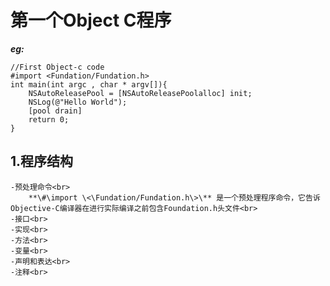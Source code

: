 # 第一个Object C程序  
***eg:***<br>

	
	//First Object-c code
	#import <Fundation/Fundation.h>
	int main(int argc , char * argv[]){
		NSAutoReleasePool = [NSAutoReleasePoolalloc] init;
		NSLog(@"Hello World");
		[pool drain]
		return 0;
	}
		
## 1.程序结构<br>
	-预处理命令<br>
		**\#\import \<\Fundation/Fundation.h\>\** 是一个预处理程序命令，它告诉Objective-C编译器在进行实际编译之前包含Foundation.h头文件<br>		
	-接口<br>
	-实现<br>
	-方法<br>
	-变量<br>
	-声明和表达<br>
	-注释<br>
